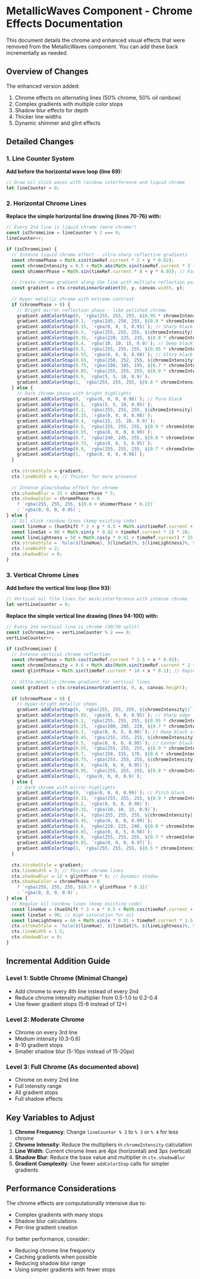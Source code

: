 # MetallicWaves Component - Chrome Effects Documentation

This document details the chrome and enhanced visual effects that were removed from the MetallicWaves component. You can add these back incrementally as needed.

## Overview of Changes

The enhanced version added:
1. Chrome effects on alternating lines (50% chrome, 50% oil rainbow)
2. Complex gradients with multiple color stops
3. Shadow blur effects for depth
4. Thicker line widths
5. Dynamic shimmer and glint effects

## Detailed Changes

### 1. Line Counter System

**Add before the horizontal wave loop (line 69):**
```typescript
// Draw oil slick waves with rainbow interference and liquid chrome
let lineCounter = 0;
```

### 2. Horizontal Chrome Lines

**Replace the simple horizontal line drawing (lines 70-76) with:**
```typescript
// Every 2nd line is liquid chrome (more chrome!)
const isChromeLine = lineCounter % 2 === 0;
lineCounter++;

if (isChromeLine) {
  // Intense liquid chrome effect - ultra-sharp reflective gradients
  const chromePhase = Math.sin(timeRef.current * 2 + y * 0.02);
  const chromeIntensity = 0.5 + Math.abs(Math.sin(timeRef.current * 3 + y * 0.01)) * 0.5;
  const shimmerPhase = Math.sin(timeRef.current * 8 + y * 0.05); // Fast shimmer
  
  // Create chrome gradient along the line with multiple reflection points
  const gradient = ctx.createLinearGradient(0, y, canvas.width, y);
  
  // Hyper-metallic chrome with extreme contrast
  if (chromePhase > 0) {
    // Bright mirror reflection phase - like polished chrome
    gradient.addColorStop(0, `rgba(255, 255, 255, ${0.95 * chromeIntensity})`);
    gradient.addColorStop(0.1, `rgba(245, 250, 255, ${0.9 * chromeIntensity})`);
    gradient.addColorStop(0.15, `rgba(0, 0, 5, 0.95)`); // Sharp black line
    gradient.addColorStop(0.3, `rgba(255, 255, 255, ${chromeIntensity})`);
    gradient.addColorStop(0.35, `rgba(220, 225, 235, ${0.8 * chromeIntensity})`);
    gradient.addColorStop(0.4, `rgba(10, 10, 15, 0.9)`); // Deep black
    gradient.addColorStop(0.5, `rgba(255, 255, 255, ${0.95 * chromeIntensity})`);
    gradient.addColorStop(0.55, `rgba(0, 0, 0, 0.98)`); // Ultra black
    gradient.addColorStop(0.65, `rgba(250, 252, 255, ${chromeIntensity})`);
    gradient.addColorStop(0.75, `rgba(180, 185, 195, ${0.7 * chromeIntensity})`);
    gradient.addColorStop(0.85, `rgba(255, 255, 255, ${0.9 * chromeIntensity})`);
    gradient.addColorStop(0.9, `rgba(5, 5, 10, 0.9)`);
    gradient.addColorStop(1, `rgba(255, 255, 255, ${0.8 * chromeIntensity})`);
  } else {
    // Dark chrome phase with bright highlights
    gradient.addColorStop(0, `rgba(0, 0, 0, 0.98)`); // Pure black
    gradient.addColorStop(0.1, `rgba(5, 5, 10, 0.95)`);
    gradient.addColorStop(0.2, `rgba(255, 255, 255, ${chromeIntensity})`); // Bright spike
    gradient.addColorStop(0.25, `rgba(0, 0, 0, 0.98)`);
    gradient.addColorStop(0.4, `rgba(15, 15, 20, 0.9)`);
    gradient.addColorStop(0.5, `rgba(255, 255, 255, ${0.9 * chromeIntensity})`); // Central highlight
    gradient.addColorStop(0.55, `rgba(0, 0, 0, 0.99)`);
    gradient.addColorStop(0.7, `rgba(240, 245, 255, ${0.8 * chromeIntensity})`);
    gradient.addColorStop(0.75, `rgba(0, 0, 5, 0.95)`);
    gradient.addColorStop(0.9, `rgba(255, 255, 255, ${0.7 * chromeIntensity})`);
    gradient.addColorStop(1, `rgba(0, 0, 0, 0.98)`);
  }
  
  ctx.strokeStyle = gradient;
  ctx.lineWidth = 4; // Thicker for more presence
  
  // Intense glow/shadow effect for chrome
  ctx.shadowBlur = 15 + shimmerPhase * 5;
  ctx.shadowColor = chromePhase > 0 
    ? `rgba(255, 255, 255, ${0.8 + shimmerPhase * 0.2})` 
    : `rgba(0, 0, 0, 0.95)`;
} else {
  // Oil slick rainbow lines (keep existing code)
  const lineHue = (hueShift * 2 + y * 0.5 + Math.sin(timeRef.current + y * 0.01) * 60) % 360;
  const lineSat = 80 + Math.sin(y * 0.02 + timeRef.current * 2) * 20;
  const lineLightness = 50 + Math.cos(y * 0.01 + timeRef.current) * 25;
  ctx.strokeStyle = `hsla(${lineHue}, ${lineSat}%, ${lineLightness}%, ${0.5 + shimmer * 0.3})`;
  ctx.lineWidth = 2;
  ctx.shadowBlur = 0;
}
```

### 3. Vertical Chrome Lines

**Add before the vertical line loop (line 93):**
```typescript
// Vertical oil film lines for mesh/interference with intense chrome
let vertLineCounter = 0;
```

**Replace the simple vertical line drawing (lines 94-100) with:**
```typescript
// Every 2nd vertical line is chrome (50/50 split)
const isChromeLine = vertLineCounter % 2 === 0;
vertLineCounter++;

if (isChromeLine) {
  // Intense vertical chrome reflection
  const chromePhase = Math.cos(timeRef.current * 2.5 + x * 0.02);
  const chromeIntensity = 0.6 + Math.abs(Math.sin(timeRef.current * 2 + x * 0.015)) * 0.4;
  const glintPhase = Math.sin(timeRef.current * 10 + x * 0.1); // Rapid glinting
  
  // Ultra-metallic chrome gradient for vertical lines
  const gradient = ctx.createLinearGradient(x, 0, x, canvas.height);
  
  if (chromePhase > 0) {
    // Hyper-bright metallic sheen
    gradient.addColorStop(0, `rgba(255, 255, 255, ${chromeIntensity})`);
    gradient.addColorStop(0.05, `rgba(0, 0, 0, 0.95)`); // Sharp edge
    gradient.addColorStop(0.2, `rgba(255, 255, 255, ${0.95 * chromeIntensity})`);
    gradient.addColorStop(0.25, `rgba(200, 205, 220, ${0.7 * chromeIntensity})`);
    gradient.addColorStop(0.3, `rgba(0, 0, 5, 0.98)`); // Deep black stripe
    gradient.addColorStop(0.45, `rgba(255, 255, 255, ${chromeIntensity})`);
    gradient.addColorStop(0.5, `rgba(0, 0, 0, 0.99)`); // Center black
    gradient.addColorStop(0.55, `rgba(255, 255, 255, ${0.9 * chromeIntensity})`);
    gradient.addColorStop(0.7, `rgba(150, 155, 170, ${0.6 * chromeIntensity})`);
    gradient.addColorStop(0.75, `rgba(255, 255, 255, ${chromeIntensity})`);
    gradient.addColorStop(0.8, `rgba(0, 0, 0, 0.95)`);
    gradient.addColorStop(0.95, `rgba(255, 255, 255, ${0.8 * chromeIntensity})`);
    gradient.addColorStop(1, `rgba(0, 0, 0, 0.9)`);
  } else {
    // Dark chrome with mirror highlights
    gradient.addColorStop(0, `rgba(0, 0, 0, 0.99)`); // Pitch black
    gradient.addColorStop(0.15, `rgba(255, 255, 255, ${0.9 * chromeIntensity})`); // Sharp highlight
    gradient.addColorStop(0.2, `rgba(0, 0, 0, 0.98)`);
    gradient.addColorStop(0.35, `rgba(10, 10, 15, 0.9)`);
    gradient.addColorStop(0.4, `rgba(255, 255, 255, ${chromeIntensity})`); // Bright streak
    gradient.addColorStop(0.45, `rgba(0, 0, 0, 0.99)`);
    gradient.addColorStop(0.6, `rgba(220, 225, 240, ${0.8 * chromeIntensity})`);
    gradient.addColorStop(0.65, `rgba(0, 0, 5, 0.98)`);
    gradient.addColorStop(0.8, `rgba(255, 255, 255, ${0.7 * chromeIntensity})`);
    gradient.addColorStop(0.85, `rgba(0, 0, 0, 0.97)`);
    gradient.addColorStop(1, `rgba(255, 255, 255, ${0.5 * chromeIntensity})`);
  }
  
  ctx.strokeStyle = gradient;
  ctx.lineWidth = 3; // Thicker chrome lines
  ctx.shadowBlur = 12 + glintPhase * 8; // Dynamic shadow
  ctx.shadowColor = chromePhase > 0 
    ? `rgba(255, 255, 255, ${0.7 + glintPhase * 0.3})` 
    : `rgba(0, 0, 0, 0.9)`;
} else {
  // Regular oil rainbow lines (keep existing code)
  const lineHue = (hueShift * 3 + x * 0.5 + Math.cos(timeRef.current + x * 0.01) * 90) % 360;
  const lineSat = 90; // High saturation for oil
  const lineLightness = 60 + Math.sin(x * 0.01 + timeRef.current * 1.5) * 20;
  ctx.strokeStyle = `hsla(${lineHue}, ${lineSat}%, ${lineLightness}%, ${0.3 + shimmer * 0.2})`;
  ctx.lineWidth = 1.5;
  ctx.shadowBlur = 0;
}
```

## Incremental Addition Guide

### Level 1: Subtle Chrome (Minimal Change)
- Add chrome to every 4th line instead of every 2nd
- Reduce chrome intensity multiplier from 0.5-1.0 to 0.2-0.4
- Use fewer gradient stops (5-6 instead of 12+)

### Level 2: Moderate Chrome
- Chrome on every 3rd line
- Medium intensity (0.3-0.6)
- 8-10 gradient stops
- Smaller shadow blur (5-10px instead of 15-20px)

### Level 3: Full Chrome (As documented above)
- Chrome on every 2nd line
- Full intensity range
- All gradient stops
- Full shadow effects

## Key Variables to Adjust

1. **Chrome Frequency**: Change `lineCounter % 2` to `% 3` or `% 4` for less chrome
2. **Chrome Intensity**: Reduce the multipliers in `chromeIntensity` calculation
3. **Line Width**: Current chrome lines are 4px (horizontal) and 3px (vertical)
4. **Shadow Blur**: Reduce the base value and multiplier in `ctx.shadowBlur`
5. **Gradient Complexity**: Use fewer `addColorStop` calls for simpler gradients

## Performance Considerations

The chrome effects are computationally intensive due to:
- Complex gradients with many stops
- Shadow blur calculations
- Per-line gradient creation

For better performance, consider:
- Reducing chrome line frequency
- Caching gradients when possible
- Reducing shadow blur range
- Using simpler gradients with fewer stops